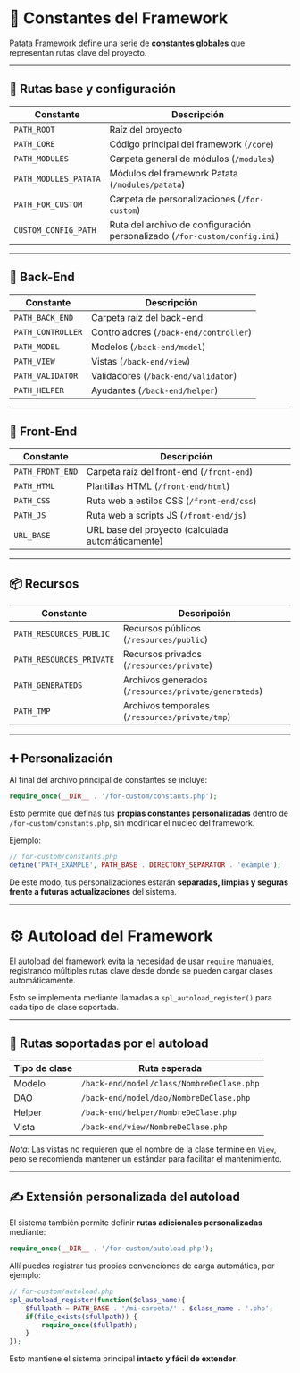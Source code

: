 # 📌 Constantes del Framework

Patata Framework define una serie de **constantes globales** que representan rutas clave del proyecto.  

---

## 📁 Rutas base y configuración

| Constante              | Descripción                                                     |
|------------------------|-----------------------------------------------------------------|
| `PATH_ROOT`            | Raíz del proyecto                                               |
| `PATH_CORE`            | Código principal del framework (`/core`)                        |
| `PATH_MODULES`         | Carpeta general de módulos (`/modules`)                         |
| `PATH_MODULES_PATATA`  | Módulos del framework Patata (`/modules/patata`)                |
| `PATH_FOR_CUSTOM`      | Carpeta de personalizaciones (`/for-custom`)                    |
| `CUSTOM_CONFIG_PATH`   | Ruta del archivo de configuración personalizado (`/for-custom/config.ini`) |

---

## 🔧 Back-End

| Constante         | Descripción                              |
|-------------------|------------------------------------------|
| `PATH_BACK_END`   | Carpeta raíz del back-end                |
| `PATH_CONTROLLER` | Controladores (`/back-end/controller`)   |
| `PATH_MODEL`      | Modelos (`/back-end/model`)              |
| `PATH_VIEW`       | Vistas (`/back-end/view`)                |
| `PATH_VALIDATOR`  | Validadores (`/back-end/validator`)      |
| `PATH_HELPER`     | Ayudantes (`/back-end/helper`)           |

---

## 🎨 Front-End

| Constante         | Descripción                                          |
|-------------------|------------------------------------------------------|
| `PATH_FRONT_END`  | Carpeta raíz del front-end (`/front-end`)           |
| `PATH_HTML`       | Plantillas HTML (`/front-end/html`)                 |
| `PATH_CSS`        | Ruta web a estilos CSS (`/front-end/css`)           |
| `PATH_JS`         | Ruta web a scripts JS (`/front-end/js`)             |
| `URL_BASE`        | URL base del proyecto (calculada automáticamente)   |

---

## 📦 Recursos

| Constante                 | Descripción                                           |
|---------------------------|-------------------------------------------------------|
| `PATH_RESOURCES_PUBLIC`   | Recursos públicos (`/resources/public`)              |
| `PATH_RESOURCES_PRIVATE`  | Recursos privados (`/resources/private`)             |
| `PATH_GENERATEDS`         | Archivos generados (`/resources/private/generateds`) |
| `PATH_TMP`                | Archivos temporales (`/resources/private/tmp`)       |

---

## ➕ Personalización

Al final del archivo principal de constantes se incluye:

```php
require_once(__DIR__ . '/for-custom/constants.php');
```

Esto permite que definas tus **propias constantes personalizadas** dentro de `/for-custom/constants.php`, sin modificar el núcleo del framework.

Ejemplo:

```php
// for-custom/constants.php
define('PATH_EXAMPLE', PATH_BASE . DIRECTORY_SEPARATOR . 'example');
```

De este modo, tus personalizaciones estarán **separadas, limpias y seguras frente a futuras actualizaciones** del sistema.

---

# ⚙️ Autoload del Framework

El autoload del framework evita la necesidad de usar `require` manuales, registrando múltiples rutas clave desde donde se pueden cargar clases automáticamente.

Esto se implementa mediante llamadas a `spl_autoload_register()` para cada tipo de clase soportada.

---

## 🧩 Rutas soportadas por el autoload

| Tipo de clase | Ruta esperada                                                        |
|---------------|----------------------------------------------------------------------|
| Modelo        | `/back-end/model/class/NombreDeClase.php`                            |
| DAO           | `/back-end/model/dao/NombreDeClase.php`                              |
| Helper        | `/back-end/helper/NombreDeClase.php`                                 |
| Vista         | `/back-end/view/NombreDeClase.php`                                   |

*Nota:* Las vistas no requieren que el nombre de la clase termine en `View`, pero se recomienda mantener un estándar para facilitar el mantenimiento.

---

## ✍️ Extensión personalizada del autoload

El sistema también permite definir **rutas adicionales personalizadas** mediante:

```php
require_once(__DIR__ . '/for-custom/autoload.php');
```

Allí puedes registrar tus propias convenciones de carga automática, por ejemplo:

```php
// for-custom/autoload.php
spl_autoload_register(function($class_name){
    $fullpath = PATH_BASE . '/mi-carpeta/' . $class_name . '.php';
    if(file_exists($fullpath)) {
        require_once($fullpath);
    }
});
```

Esto mantiene el sistema principal **intacto y fácil de extender**.